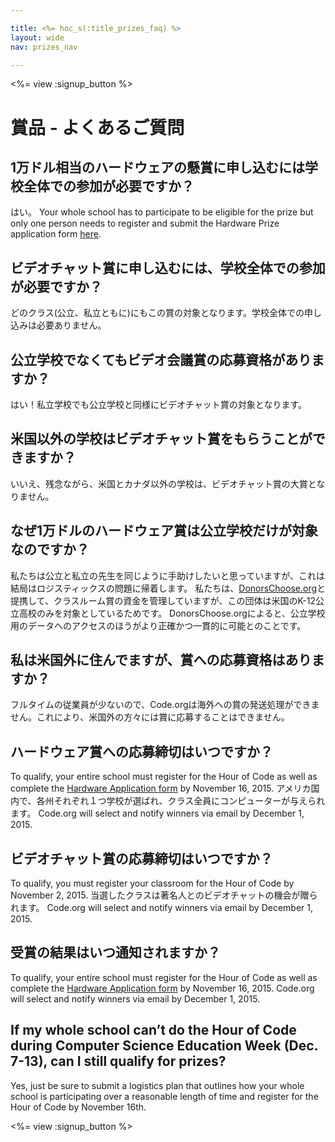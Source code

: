 ```yaml
---

title: <%= hoc_s(:title_prizes_faq) %>
layout: wide
nav: prizes_nav

---
```


<%= view :signup_button %>

# 賞品 - よくあるご質問

## 1万ドル相当のハードウェアの懸賞に申し込むには学校全体での参加が必要ですか？

はい。 Your whole school has to participate to be eligible for the prize but only one person needs to register and submit the Hardware Prize application form [here](<%= resolve_url('/prizes/hardware-signup') %>).

## ビデオチャット賞に申し込むには、学校全体での参加が必要ですか？

どのクラス(公立、私立ともに)にもこの賞の対象となります。学校全体での申し込みは必要ありません。

## 公立学校でなくてもビデオ会議賞の応募資格がありますか？

はい！私立学校でも公立学校と同様にビデオチャット賞の対象となります。

## 米国以外の学校はビデオチャット賞をもらうことができますか？

いいえ、残念ながら、米国とカナダ以外の学校は、ビデオチャット賞の大賞となりません。

## なぜ1万ドルのハードウェア賞は公立学校だけが対象なのですか？

私たちは公立と私立の先生を同じように手助けしたいと思っていますが、これは結局はロジスティックスの問題に帰着します。 私たちは、[DonorsChoose.org](http://donorschoose.org)と提携して、クラスルーム賞の資金を管理していますが、この団体は米国のK-12公立高校のみを対象としているためです。 DonorsChoose.orgによると、公立学校用のデータへのアクセスのほうがより正確かつ一貫的に可能とのことです。

## 私は米国外に住んでますが、賞への応募資格はありますか？

フルタイムの従業員が少ないので、Code.orgは海外への賞の発送処理ができません。これにより、米国外の方々には賞に応募することはできません。

## ハードウェア賞への応募締切はいつですか？

To qualify, your entire school must register for the Hour of Code as well as complete the [Hardware Application form](<%= resolve_url('/prizes/hardware-signup') %>) by November 16, 2015. アメリカ国内で、各州それぞれ１つ学校が選ばれ、クラス全員にコンピューターが与えられます。 Code.org will select and notify winners via email by December 1, 2015.

## ビデオチャット賞の応募締切はいつですか？

To qualify, you must register your classroom for the Hour of Code by November 2, 2015. 当選したクラスは著名人とのビデオチャットの機会が贈られます。 Code.org will select and notify winners via email by December 1, 2015.

## 受賞の結果はいつ通知されますか？

To qualify, your entire school must register for the Hour of Code as well as complete the [Hardware Application form](<%= resolve_url('/prizes/hardware-signup') %>) by November 16, 2015. Code.org will select and notify winners via email by December 1, 2015.

## If my whole school can’t do the Hour of Code during Computer Science Education Week (Dec. 7-13), can I still qualify for prizes?

Yes, just be sure to submit a logistics plan that outlines how your whole school is participating over a reasonable length of time and register for the Hour of Code by November 16th.

<%= view :signup_button %>